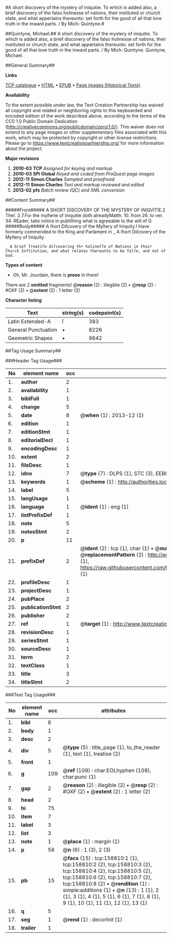 #A short discovery of the mystery of iniquitie. To which is added also, a brief discovery of the falso holinesse of nations, their instituted or church state, and what appertains thereunto: set forth for the good of all that love truth in the inward parts. / By Mich: Quintyne.#

##Quintyne, Michael.##
A short discovery of the mystery of iniquitie. To which is added also, a brief discovery of the falso holinesse of nations, their instituted or church state, and what appertains thereunto: set forth for the good of all that love truth in the inward parts. / By Mich: Quintyne.
Quintyne, Michael.

##General Summary##

**Links**

[TCP catalogue](http://www.ota.ox.ac.uk/tcp/)  • 
[HTML](http://tei.it.ox.ac.uk/tcp/Texts-HTML/free/A91/A91610.html)  • 
[EPUB](http://tei.it.ox.ac.uk/tcp/Texts-EPUB/free/A91/A91610.epub) • 
[Page images (Historical Texts)](https://historicaltexts.jisc.ac.uk/eebo-99861144e)

**Availability**

To the extent possible under law, the Text Creation Partnership has waived all copyright and related or neighboring rights to this keyboarded and encoded edition of the work described above, according to the terms of the CC0 1.0 Public Domain Dedication (http://creativecommons.org/publicdomain/zero/1.0/). This waiver does not extend to any page images or other supplementary files associated with this work, which may be protected by copyright or other license restrictions. Please go to https://www.textcreationpartnership.org/ for more information about the project.

**Major revisions**

1. __2010-03__ __TCP__ *Assigned for keying and markup*
1. __2010-03__ __SPi Global__ *Keyed and coded from ProQuest page images*
1. __2012-11__ __Simon Charles__ *Sampled and proofread*
1. __2012-11__ __Simon Charles__ *Text and markup reviewed and edited*
1. __2013-02__ __pfs__ *Batch review (QC) and XML conversion*

##Content Summary##

#####Front#####
A SHORT DISCOVERY OF THE MYSTERY OF INIQVITIE.2 Theſ. 2.7.For the myſterie of Iniquitie doth alreadyMatth. 10. from 26. to ver. 34. REader, take notice in publiſhing what is agreeable to the will of G
#####Body#####
A ſhort Diſcovery of the Myſtery of Iniquity.I Have formerly commended to the King and Parlament in 
    _ A ſhort Diſcovery of the Myſtery of Iniquity.

    _ A brief Treatiſe diſcovering th• holineſſe of Nations in their Church Inſtitution, and what relates thereunto to be falſe, and not of God.

**Types of content**

  * Oh, Mr. Jourdain, there is **prose** in there!

There are 2 **omitted** fragments! 
 @__reason__ (2) : illegible (2)  •  @__resp__ (2) : #OXF (2)  •  @__extent__ (2) : 1 letter (2)

**Character listing**


|Text|string(s)|codepoint(s)|
|---|---|---|
|Latin Extended-A|ſ|383|
|General Punctuation|•|8226|
|Geometric Shapes|▪|9642|

##Tag Usage Summary##

###Header Tag Usage###

|No|element name|occ|attributes|
|---|---|---|---|
|1.|__author__|2||
|2.|__availability__|1||
|3.|__biblFull__|1||
|4.|__change__|5||
|5.|__date__|8| @__when__ (1) : 2013-12 (1)|
|6.|__edition__|1||
|7.|__editionStmt__|1||
|8.|__editorialDecl__|1||
|9.|__encodingDesc__|1||
|10.|__extent__|2||
|11.|__fileDesc__|1||
|12.|__idno__|7| @__type__ (7) : DLPS (1), STC (3), EEBO-CITATION (1), PROQUEST (1), VID (1)|
|13.|__keywords__|1| @__scheme__ (1) : http://authorities.loc.gov/ (1)|
|14.|__label__|5||
|15.|__langUsage__|1||
|16.|__language__|1| @__ident__ (1) : eng (1)|
|17.|__listPrefixDef__|1||
|18.|__note__|5||
|19.|__notesStmt__|2||
|20.|__p__|11||
|21.|__prefixDef__|2| @__ident__ (2) : tcp (1), char (1)  •  @__matchPattern__ (2) : ([0-9\-]+):([0-9IVX]+) (1), (.+) (1)  •  @__replacementPattern__ (2) : http://eebo.chadwyck.com/downloadtiff?vid=$1&page=$2 (1), https://raw.githubusercontent.com/textcreationpartnership/Texts/master/tcpchars.xml#$1 (1)|
|22.|__profileDesc__|1||
|23.|__projectDesc__|1||
|24.|__pubPlace__|2||
|25.|__publicationStmt__|2||
|26.|__publisher__|2||
|27.|__ref__|1| @__target__ (1) : http://www.textcreationpartnership.org/docs/. (1)|
|28.|__revisionDesc__|1||
|29.|__seriesStmt__|1||
|30.|__sourceDesc__|1||
|31.|__term__|2||
|32.|__textClass__|1||
|33.|__title__|3||
|34.|__titleStmt__|2||


###Text Tag Usage###

|No|element name|occ|attributes|
|---|---|---|---|
|1.|__bibl__|6||
|2.|__body__|1||
|3.|__desc__|2||
|4.|__div__|5| @__type__ (5) : title_page (1), to_the_reader (1), text (1), treatise (2)|
|5.|__front__|1||
|6.|__g__|109| @__ref__ (109) : char:EOLhyphen (108), char:punc (1)|
|7.|__gap__|2| @__reason__ (2) : illegible (2)  •  @__resp__ (2) : #OXF (2)  •  @__extent__ (2) : 1 letter (2)|
|8.|__head__|2||
|9.|__hi__|75||
|10.|__item__|7||
|11.|__label__|3||
|12.|__list__|3||
|13.|__note__|1| @__place__ (1) : margin (1)|
|14.|__p__|58| @__n__ (6) : 1 (3), 2 (3)|
|15.|__pb__|15| @__facs__ (15) : tcp:158810:1 (1), tcp:158810:2 (2), tcp:158810:3 (2), tcp:158810:4 (2), tcp:158810:5 (2), tcp:158810:6 (2), tcp:158810:7 (2), tcp:158810:8 (2)  •  @__rendition__ (1) : simple:additions (1)  •  @__n__ (13) : 1 (1), 2 (1), 3 (1), 4 (1), 5 (1), 6 (1), 7 (1), 8 (1), 9 (1), 10 (1), 11 (1), 12 (1), 13 (1)|
|16.|__q__|5||
|17.|__seg__|1| @__rend__ (1) : decorInit (1)|
|18.|__trailer__|1||
